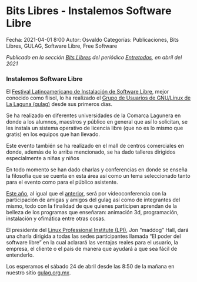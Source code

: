 Bits Libres - Instalemos Software Libre
==================================

Fecha: 2021-04-01 8:00
Autor: Osvaldo
Categorías: Publicaciones, Bits Libres, GULAG, Software Libre, Free Software

_Publicado en la sección [Bits Libres](http://www.gulag.org.mx/revista/2016-05-10-Bits-Libres.html) del periódico [Entretodos](http://periodicoentretodos.mx/version-impresa/), en abril del 2021_

<!-- break -->

### Instalemos Software Libre

El [Festival Latinoamericano de Instalación de Software Libre](https://flisol.info/FLISOL2021/Mexico/Torreon?highlight=%28%5CbCategoryCity%5Cb%29), mejor conocido como flisol, lo ha realizado el [Grupo de Usuarios de GNU/Linux de La Laguna (gulag)](http://www.gulag.org.mx/) desde sus primeros días.

Se ha realizado en diferentes universidades de la Comarca Lagunera en donde a los alumnos, maestros y público en general que así lo solicitan, se les instala un sistema operativo de licencia libre (que no es lo mismo que gratis) en los equipos que han llevado.

Este evento también se ha realizado en el mall de centros comerciales en donde, además de lo arriba mencionado, se ha dado talleres dirigidos especialmente a niñas y niños

En todo momento se han dado charlas y conferencias en donde se enseña la filosofía que se cuenta en esta área así como un tema seleccionado tanto para el evento como para el público asistente.

[Este año](http://www.gulag.org.mx/flisol-2021.html), al igual que el [anterior](http://www.gulag.org.mx/resumen-flisol-2020.html), será por videoconferencia con la participación de amigas y amigos del gulag así como de integrantes del mismo, todo con la finalidad de que quienes participen aprendan de la belleza de los programas que enseñaran: animación 3d, programación, instalación y ofimática entre otras cosas.

El presidente del [Linux Professional Institute (LPI)](https://www.lpi.org/), Jon “maddog” Hall, dará una charla dirigida a todas las sedes participantes llamada “El poder del software libre” en la cual aclarará las ventajas reales para el usuario, la empresa, el cliente o el país de manera que ayudará a que sea fácil de entenderlo.

Los esperamos el sábado 24 de abril desde las 8:50 de la mañana en nuestro sitio [gulag.org.mx]((http://www.gulag.org.mx/)).
